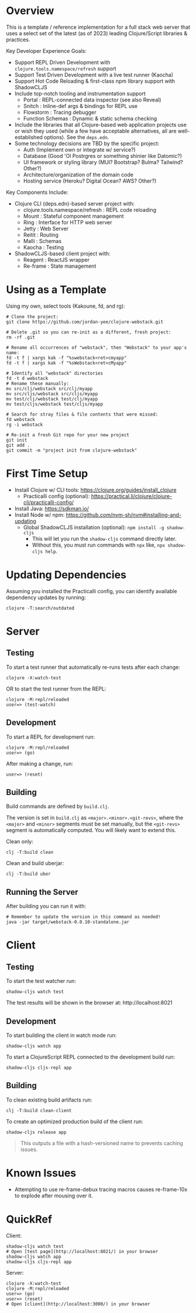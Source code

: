 # Overview

This is a template / reference implementation for a full stack web server that
uses a select set of the latest (as of 2023) leading Clojure/Script libraries &
practices.

Key Developer Experience Goals:
- Support REPL Driven Development with `clojure.tools.namespace/refresh` support
- Support Test Driven Development with a live test runner (Kaocha)
- Support Hot Code Reloading & first-class npm library support with ShadowCLJS
- Include top-notch tooling and instrumentation support
  - Portal           : REPL-connected data inspector (see also Reveal)
  - Snitch           : Inline-def args & bindings for REPL use
  - Flowstorm        : Tracing debugger
  - Function Schemas : Dynamic & static schema checking
- Include the libraries that all Clojure-based web application projects use or
  wish they used (while a few have acceptable alternatives, all are
  well-established options). See the `deps.edn`.
- Some technology decisions are TBD by the specific project:
  - Auth (Implement own or integrate w/ service?)
  - Database (Good 'Ol Postrgres or something shinier like Datomic?)
  - UI framework or styling library (MUI? Bootstrap? Bulma? Tailwind? Other?)
  - Architecture/organization of the domain code
  - Hosting service (Heroku? Digital Ocean? AWS? Other?)

Key Components Include:
- Clojure CLI (deps.edn)-based server project with:
  - clojure.tools.namespace/refresh : REPL code reloading
  - Mount                           : Stateful component management
  - Ring                            : Interface for HTTP web server
  - Jetty                           : Web Server
  - Reitit                          : Routing
  - Malli                           : Schemas
  - Kaocha                          : Testing
- ShadowCLJS-based client project with:
  - Reagent                         : ReactJS wrapper
  - Re-frame                        : State management

# Using as a Template

Using my own, select tools (Kakoune, fd, and rg):
```
# Clone the project:
git clone https://github.com/jordan-yee/clojure-webstack.git

# Delete .git so you can re-init as a different, fresh project:
rm -rf .git

# Rename all occurrences of "webstack", then "Webstack" to your app's name:
fd -t f | xargs kak -f "%swebstack<ret>cmyapp"
fd -t f | xargs kak -f "%sWebstack<ret>cMyapp"

# Identify all "webstack" directories
fd -t d webstack
# Rename these manually:
mv src/clj/webstack src/clj/myapp
mv src/cljs/webstack src/cljs/myapp
mv test/clj/webstack test/clj/myapp
mv test/cljs/webstack test/cljs/myapp

# Search for stray files & file contents that were missed:
fd webstack
rg -i webstack

# Re-init a fresh Git repo for your new project
git init
git add .
git commit -m "project init from clojure-webstack"
```

# First Time Setup

- Install Clojure w/ CLI tools: https://clojure.org/guides/install_clojure
  - Practicalli config (optional): https://practical.li/clojure/clojure-cli/practicalli-config/
- Install Java: https://sdkman.io/
- Install Node w/ npm: https://github.com/nvm-sh/nvm#installing-and-updating
  - Global ShadowCLJS installation (optional): `npm install -g shadow-cljs`
    - This will let you run the `shadow-cljs` command directly later.
    - Without this, you must run commands with `npx` like, `npx shadow-cljs help`.

# Updating Dependencies

Assuming you installed the Practicalli config, you can identify available
dependency updates by running:
```
clojure -T:search/outdated
```

# Server

## Testing

To start a test runner that automatically re-runs tests after each change:
```
clojure -X:watch-test
```

OR to start the test runner from the REPL:
```
clojure -M:repl/reloaded
user=> (test-watch)
```

## Development

To start a REPL for development run:
```
clojure -M:repl/reloaded
user=> (go)
```

After making a change, run:
```
user=> (reset)
```

## Building

Build commands are defined by `build.clj`.

The version is set in `build.clj` as `<major>.<minor>.<git-revs>`, where the
`<major>` and `<minor>` segments must be set manually, but the `<git-revs>`
segment is automatically computed. You will likely want to extend this.

Clean only:
```
clj -T:build clean
```

Clean and build uberjar:
```
clj -T:build uber
```

## Running the Server

After building you can run it with:
```
# Remember to update the version in this command as needed!
java -jar target/webstack-0.0.10-standalone.jar
```

# Client

## Testing

To start the test watcher run:
```
shadow-cljs watch test
```

The test results will be shown in the browser at: http://localhost:8021

## Development

To start building the client in watch mode run:
```
shadow-cljs watch app
```

To start a ClojureScript REPL connected to the development build run:
```
shadow-cljs cljs-repl app
```

## Building

To clean existing build artifacts run:
```
clj -T:build clean-client
```

To create an optimized production build of the client run:
```
shadow-cljs release app
```

> This outputs a file with a hash-versioned name to prevents caching issues.

# Known Issues

- Attempting to use re-frame-debux tracing macros causes re-frame-10x to explode
  after mousing over it.

# QuickRef

Client:
```
shadow-cljs watch test
# Open [test page](http://localhost:8021/) in your browser
shadow-cljs watch app
shadow-cljs cljs-repl app
```

Server:
```
clojure -X:watch-test
clojure -M:repl/reloaded
user=> (go)
user=> (reset)
# Open [client](http://localhost:3000/) in your browser
```
